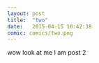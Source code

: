 ```yaml
---
layout: post
title:  "two"
date:   2015-04-15 10:42:38
comic: comics/two.png
---
```

wow look at me I am post 2
